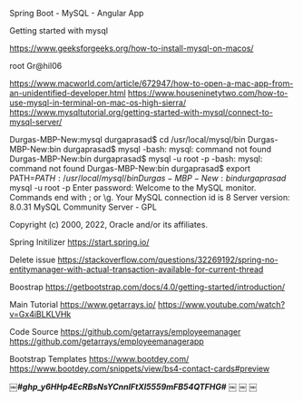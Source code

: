Spring Boot - MySQL - Angular App


Getting started with mysql

https://www.geeksforgeeks.org/how-to-install-mysql-on-macos/

root
Gr@hil06

https://www.macworld.com/article/672947/how-to-open-a-mac-app-from-an-unidentified-developer.html
https://www.houseninetytwo.com/how-to-use-mysql-in-terminal-on-mac-os-high-sierra/
https://www.mysqltutorial.org/getting-started-with-mysql/connect-to-mysql-server/



Durgas-MBP-New:mysql durgaprasad$ cd /usr/local/mysql/bin
Durgas-MBP-New:bin durgaprasad$ mysql
-bash: mysql: command not found
Durgas-MBP-New:bin durgaprasad$ mysql -u root -p
-bash: mysql: command not found
Durgas-MBP-New:bin durgaprasad$ export PATH=${PATH}:/usr/local/mysql/bin
Durgas-MBP-New:bin durgaprasad$ mysql -u root -p
Enter password:
Welcome to the MySQL monitor.  Commands end with ; or \g.
Your MySQL connection id is 8
Server version: 8.0.31 MySQL Community Server - GPL

Copyright (c) 2000, 2022, Oracle and/or its affiliates.

Spring Initilizer
https://start.spring.io/

Delete issue
https://stackoverflow.com/questions/32269192/spring-no-entitymanager-with-actual-transaction-available-for-current-thread



Boostrap
https://getbootstrap.com/docs/4.0/getting-started/introduction/

Main Tutorial
https://www.getarrays.io/
https://www.youtube.com/watch?v=Gx4iBLKLVHk

Code Source
https://github.com/getarrays/employeemanager
https://github.com/getarrays/employeemanagerapp




Bootstrap Templates
https://www.bootdey.com/
https://www.bootdey.com/snippets/view/bs4-contact-cards#preview

￼**#*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*#**
￼
￼
￼
